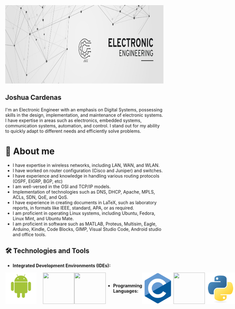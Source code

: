 <img src="https://github.com/JsCc-Electro/Ima_profile/blob/main/Banner_Ingles.jpg" width="1500" height="250">


## Joshua Cardenas

I'm an Electronic Engineer with an emphasis on Digital Systems, possessing skills in the design, implementation, and maintenance of electronic systems. I have expertise in areas such as electronics, embedded systems, communication systems, automation, and control. I stand out for my ability to quickly adapt to different needs and efficiently solve problems.

# 📝 About me

- I have expertise in wireless networks, including LAN, WAN, and WLAN.
- I have worked on router configuration (Cisco and Juniper) and switches.
- I have experience and knowledge in handling various routing protocols (OSPF, EIGRP, BGP, etc)
- I am well-versed in the OSI and TCP/IP models.
- Implementation of technologies such as DNS, DHCP, Apache, MPLS, ACLs, SDN, QoE, and QoS.
- I have experience in creating documents in LaTeX, such as laboratory reports, in formats like IEEE, standard, APA, or as required.
- I am proficient in operating Linux systems, including Ubuntu, Fedora, Linux Mint, and Ubuntu Mate.
- I am proficient in software such as MATLAB, Proteus, Multisim, Eagle, Arduino, Kindle, Code Blocks, GIMP, Visual Studio Code, Android studio and office tools.


## 🛠 Technologies and Tools

- **Integrated Development Environments (IDEs):**
<div style="display: flex; align-items: center;">
<img src="https://raw.githubusercontent.com/devicons/devicon/master/icons/android/android-original-wordmark.svg" alt="Android Logo" width="100" height="100" style="margin-right: 20px;">
<img src="https://brandslogos.com/wp-content/uploads/images/large/arduino-logo-1.png" width="100" height="100">
<img src="https://github.com/SantiagoBH/SantiagoBH/assets/47339991/5d423319-31d1-4570-99c6-7afbf79853be" width="100" height="100">




- **Programming Languages:**
<img src="https://raw.githubusercontent.com/devicons/devicon/master/icons/c/c-original.svg" width="100" height="100">
<img src="https://upload.wikimedia.org/wikipedia/commons/1/18/ISO_C%2B%2B_Logo.svg" width="100" height="100">
<img src="https://raw.githubusercontent.com/devicons/devicon/master/icons/python/python-original.svg" width="100" height="100">
<img src="https://upload.wikimedia.org/wikipedia/commons/4/4e/Micropython-logo.svg" width="100" height="100">


- **Operating Systems and Platforms:**
<img src="https://github.com/SantiagoBH/SantiagoBH/assets/47339991/91c79f0d-68b0-4e6b-a9cf-1e530afa7d94" width="100" height="100">

- **Databases and Related Technologies:**
<img src="https://logowik.com/content/uploads/images/microsoft-sql-server4529.jpg" width="100" height="100">
  
- **Simulation and Virtualization:**
<img src="https://camo.githubusercontent.com/64bfb64ead15f4d2fe66c1dd2b132a99b1caf1cddb77f57ad5815f9bf94a3d89/68747470733a2f2f75706c6f61642e77696b696d656469612e6f72672f77696b6970656469612f636f6d6d6f6e732f322f32312f4d61746c61625f4c6f676f2e706e67" width="100" height="100">
<img src="https://www.gns3.com/assets/custom/gns3/images/logo-colour.png" width="100" height="100">
<img src="https://seeklogo.com/images/L/labview-logo-263E42F647-seeklogo.com.png" width="100" height="100">


- **Cloud Platforms:**
<img src="https://camo.githubusercontent.com/582944f6627732531ce1a2e20ad43538d1896e16a5f159ea28fd137dbb8e798a/68747470733a2f2f7777772e766563746f726c6f676f2e7a6f6e652f6c6f676f732f676f6f676c655f636c6f75642f676f6f676c655f636c6f75642d69636f6e2e737667" width="100" height="100">
<img src="https://upload.wikimedia.org/wikipedia/commons/9/93/Amazon_Web_Services_Logo.svg" width="100" height="100">

- **Containerization Tools:**
<img src="https://raw.githubusercontent.com/devicons/devicon/master/icons/docker/docker-original-wordmark.svg" width="100" height="100">

- **Markup Language:**
<img src="https://people.apache.org/~sgoeschl/presentations/2019/wehaveasciidoc/images/latex-logo.png" width="100" height="100">

- **Cisco**
<img src="https://github.com/JsCc-Electro/Ima_profile/blob/main/introduction-to-cybersecurity.png?raw=true" width="100" height="100">

- **Others:**
<img src="https://github.com/SantiagoBH/SantiagoBH/assets/47339991/27ad9e99-6160-48d2-aa0b-32263d5a98de" width="100" height="100">
<img src="https://github.com/JosCardElectro/JosCardElectro/assets/47165599/6e971cd3-2222-4033-ace7-588cce04209c" width="100" height="100">
<img src="https://2.bp.blogspot.com/-yEiGm5ZgMqE/WiMw8wpyMXI/AAAAAAAACCI/_8S2InEFJvkfQbIeeuzvwKGEDEVbmRy9wCLcBGAs/s1600/Kindle%2BCreate%2Blogo.png" width="100" height="100">

  

  
</div>
